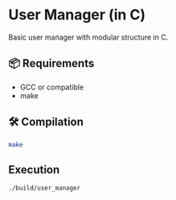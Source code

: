 # User Manager (in C)

Basic user manager with modular structure in C.

## 📦 Requirements

- GCC or compatible
- make

## 🛠 Compilation

```bash
make
```

## Execution

```bash
./build/user_manager
```
